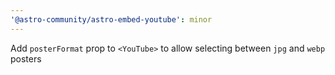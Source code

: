 ```yaml
---
'@astro-community/astro-embed-youtube': minor
---
```


Add `posterFormat` prop to `<YouTube>` to allow selecting between `jpg` and `webp` posters
